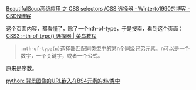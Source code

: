 [BeautifulSoup高级应用 之 CSS selectors /CSS 选择器 - Winterto1990的博客 - CSDN博客](https://blog.csdn.net/Winterto1990/article/details/47808949)

这个页面内容，都看懂了，除了一个nth-of-type，于是搜索，看到这个页面：  
[CSS3 :nth-of-type() 选择器 | 菜鸟教程](https://www.runoob.com/cssref/sel-nth-of-type.html)

> `:nth-of-type(n)`选择器匹配同类型中的第n个同级兄弟元素。n可以是一个数字，一个关键字，或者一个公式。

原来是序数。

[python: 背景图像的URL嵌入在BS4元素的div类中](https://xbuba.com/questions/54933923)


